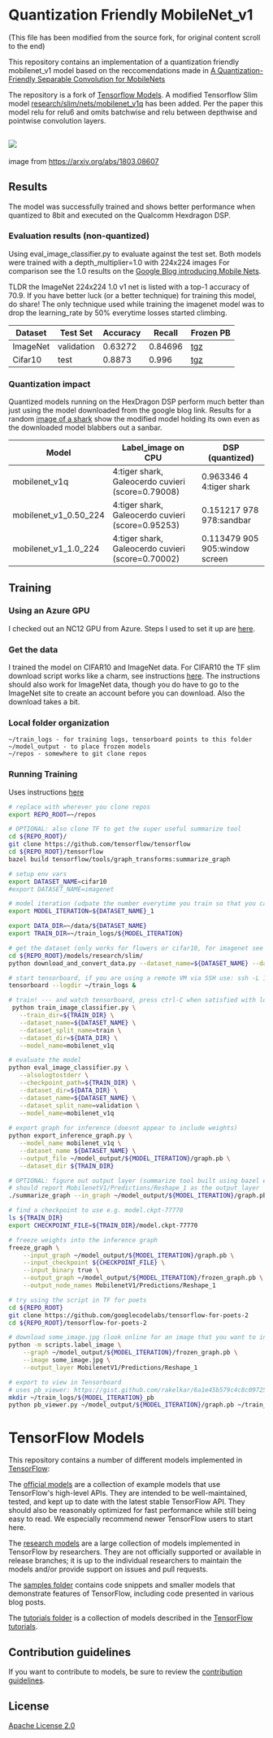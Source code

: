 # Quantization Friendly MobileNet_v1
(This file has been modified from the source fork, for original content scroll to the end)

This repository contains an implementation of a quantization friendly mobilenet_v1 model based on the reccomendations made in [A Quantization-Friendly Separable Convolution for MobileNets](https://arxiv.org/abs/1803.08607)

The repository is a fork of [Tensorflow Models](https://github.com/tensorflow/models). A modified Tensorflow Slim model [research/slim/nets/mobilenet_v1q](research/slim/nets/mobilenet_v1q.py) has been added. Per the paper this model relu for relu6 and omits batchwise and relu between depthwise and pointwise convolution layers.

![](images/quant_friendly.png)
---
image from https://arxiv.org/abs/1803.08607

## Results
The model was successfully trained and shows better performance when quantized to 8bit and executed on the Qualcomm Hexdragon DSP.

### Evaluation results (non-quantized)
Using eval_image_classifier.py to evaluate against the test set. 
Both models were trained with a depth_multiplier=1.0 with 224x224 images
For comparison see the 1.0 results on the [Google Blog introducing Mobile Nets](https://ai.googleblog.com/2017/06/mobilenets-open-source-models-for.html). 


TLDR the ImageNet 224x224 1.0 v1 net is listed with a top-1 accuracy of 70.9.
If you have better luck (or a better technique) for training this model, do share!
The only technique used while training the imagenet model was to drop the learning_rate by 50% everytime losses started climbing.

| Dataset       | Test Set   | Accuracy | Recall  | Frozen PB |
| ------------- | ---------- | -------- | ------- | --------- |
| ImageNet      | validation | 0.63272  | 0.84696 | [tgz](model_output/mobilenet_v1_1.0_224_frozen.tgz)  |
| Cifar10       | test       | 0.8873   | 0.996   | [tgz](model_output/cifar10_2_frozen.tgz)  |

### Quantization impact
Quantized models running on the HexDragon DSP perform much better than just using the model downloaded from the google blog link. Results for a random [image of a shark](https://s.hswstatic.com/gif/sharks-1.jpg) 
show the modified model holding its own even as the downloaded model blabbers out a sanbar.

| Model                 | Label_image on CPU           | DSP (quantized)              |
| --------------------- | ---------------------------- | ---------------------------- |
| mobilenet_v1q         | 4:tiger shark, Galeocerdo cuvieri (score=0.79008) | 0.963346   4 4:tiger shark |
| mobilenet_v1_0.50_224 | 4:tiger shark, Galeocerdo cuvieri (score=0.95253) | 0.151217 978 978:sandbar  |
| mobilenet_v1_1.0_224  | 4:tiger shark, Galeocerdo cuvieri (score=0.70002) | 0.113479 905 905:window screen |

## Training
### Using an Azure GPU
I checked out an NC12 GPU from Azure. Steps I used to set it up are [here](https://gist.github.com/rakelkar/33ff4b354b735ff3abdd0255163eb028). 

### Get the data
I trained the model on CIFAR10 and ImageNet data. For CIFAR10 the TF slim download script works like a charm, see instructions [here](research/slim/README.md). The instructions should also work for ImageNet data, though you do have to go to the ImageNet site to create an account before you can download. Also the download takes a bit.

### Local folder organization
```
~/train_logs - for training logs, tensorboard points to this folder
~/model_output - to place frozen models
~/repos - somewhere to git clone repos
```

### Running Training
Uses instructions [here](research/slim)

```bash
# replace with wherever you clone repos
export REPO_ROOT=~/repos

# OPTIONAL: also clone TF to get the super useful summarize tool
cd ${REPO_ROOT}/
git clone https://github.com/tensorflow/tensorflow
cd ${REPO_ROOT}/tensorflow
bazel build tensorflow/tools/graph_transforms:summarize_graph

# setup env vars
export DATASET_NAME=cifar10
#export DATASET_NAME=imagenet

# model iteration (udpate the number everytime you train so that you can compare iterations)
export MODEL_ITERATION=${DATASET_NAME}_1

export DATA_DIR=~/data/${DATASET_NAME}
export TRAIN_DIR=~/train_logs/${MODEL_ITERATION}

# get the dataset (only works for flowers or cifar10, for imagenet see readme)
cd ${REPO_ROOT}/models/research/slim/
python download_and_convert_data.py --dataset_name=${DATASET_NAME} --dataset_dir="${DATA_DIR}"

# start tensorboard, if you are using a remote VM via SSH use: ssh -L 16006:127.0.0.1:6006  user@machine
tensorboard --logdir ~/train_logs &

# train! --- and watch tensorboard, press ctrl-C when satisfied with loss
 python train_image_classifier.py \
   --train_dir=${TRAIN_DIR} \
   --dataset_name=${DATASET_NAME} \
   --dataset_split_name=train \
   --dataset_dir=${DATA_DIR} \
   --model_name=mobilenet_v1q

# evaluate the model
python eval_image_classifier.py \
   --alsologtostderr \
   --checkpoint_path=${TRAIN_DIR} \
   --dataset_dir=${DATA_DIR} \
   --dataset_name=${DATASET_NAME} \
   --dataset_split_name=validation \
   --model_name=mobilenet_v1q
   
# export graph for inference (doesnt appear to include weights)
python export_inference_graph.py \
   --model_name mobilenet_v1q \
   --dataset_name ${DATASET_NAME} \
   --output_file ~/model_output/${MODEL_ITERATION}/graph.pb \
   --dataset_dir ${TRAIN_DIR}

# OPTIONAL: figure out output layer (summarize tool built using bazel earlier)
# should report MobilenetV1/Predictions/Reshape_1 as the output_layer
./summarize_graph --in_graph ~/model_output/${MODEL_ITERATION}/graph.pb

# find a checkpoint to use e.g. model.ckpt-77770
ls ${TRAIN_DIR}
export CHECKPOINT_FILE=${TRAIN_DIR}/model.ckpt-77770

# freeze weights into the inference graph
freeze_graph \
    --input_graph ~/model_output/${MODEL_ITERATION}/graph.pb \
    --input_checkpoint ${CHECKPOINT_FILE} \
    --input_binary true \
    --output_graph ~/model_output/${MODEL_ITERATION}/frozen_graph.pb \
    --output_node_names MobilenetV1/Predictions/Reshape_1

# try using the script in TF for poets
cd ${REPO_ROOT}
git clone https://github.com/googlecodelabs/tensorflow-for-poets-2
cd ${REPO_ROOT}/tensorflow-for-poets-2

# download some_image.jpg (look online for an image that you want to inference and wget it)
python -m scripts.label_image \
    --graph ~/model_output/${MODEL_ITERATION}/frozen_graph.pb \
    --image some_image.jpg \
    --output_layer MobilenetV1/Predictions/Reshape_1

# export to view in Tensorboard 
# uses pb_viewer: https://gist.github.com/rakelkar/6a1e45b579c4c8c09725115727f8c6b5
mkdir ~/train_logs/${MODEL_ITERATION}_pb
python pb_viewer.py ~/model_output/${MODEL_ITERATION}/graph.pb ~/train_logs/${MODEL_ITERATION}_pb
```

# TensorFlow Models

This repository contains a number of different models implemented in [TensorFlow](https://www.tensorflow.org):

The [official models](official) are a collection of example models that use TensorFlow's high-level APIs. They are intended to be well-maintained, tested, and kept up to date with the latest stable TensorFlow API. They should also be reasonably optimized for fast performance while still being easy to read. We especially recommend newer TensorFlow users to start here.

The [research models](https://github.com/tensorflow/models/tree/master/research) are a large collection of models implemented in TensorFlow by researchers. They are not officially supported or available in release branches; it is up to the individual researchers to maintain the models and/or provide support on issues and pull requests.

The [samples folder](samples) contains code snippets and smaller models that demonstrate features of TensorFlow, including code presented in various blog posts.

The [tutorials folder](tutorials) is a collection of models described in the [TensorFlow tutorials](https://www.tensorflow.org/tutorials/).

## Contribution guidelines

If you want to contribute to models, be sure to review the [contribution guidelines](CONTRIBUTING.md).

## License

[Apache License 2.0](LICENSE)
